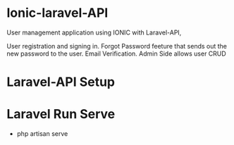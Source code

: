# Ionic-laravel-API
User management application using IONIC with Laravel-API, 


User registration and signing in.
Forgot Password feeture that sends out the new password to the user.
Email Verification.
Admin Side allows user CRUD


# Laravel-API Setup
# Laravel Run Serve
  * php artisan serve

